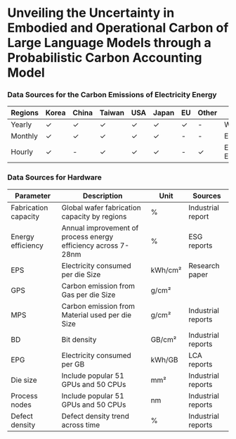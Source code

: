# Unveiling the Uncertainty in Embodied and Operational Carbon of Large Language Models through a Probabilistic Carbon Accounting Model



### Data Sources for the Carbon Emissions of Electricity Energy

| Regions | Korea | China | Taiwan | USA | Japan | EU | Other | Source |
|---------|-------|-------|--------|-----|-------|----|-------|--------|
| Yearly  | ✓     | ✓     | ✓      | ✓   | ✓     | ✓  | -     | World in Data |
| Monthly | ✓     | ✓     | ✓      | ✓   | ✓     | -  | -     | EMBIR  |
| Hourly  | ✓     | -     | ✓      | ✓   | ✓     | -  | ✓     | ENTSOE , ElectricityMaps  |

### Data Sources for Hardware

| Parameter | Description | Unit | Sources |
|-----------|-------------|------|---------|
| Fabrication capacity | Global wafer fabrication capacity by regions | % | Industrial report  |
| Energy efficiency | Annual improvement of process energy efficiency across 7-28nm | % | ESG reports  |
| EPS | Electricity consumed per die Size | kWh/cm² | Research paper  |
| GPS | Carbon emission from Gas per die Size | g/cm² |  |
| MPS | Carbon emission from Material used per die Size | g/cm² | Industrial reports |
| BD | Bit density | GB/cm² | Industrial reports  |
| EPG | Electricity consumed per GB | kWh/GB | LCA reports  |
| Die size | Include popular 51 GPUs and 50 CPUs | mm² | Industrial reports  |
| Process nodes | Include popular 51 GPUs and 50 CPUs | nm | Industrial reports  |
| Defect density | Defect density trend across time | % | Industrial reports  |
